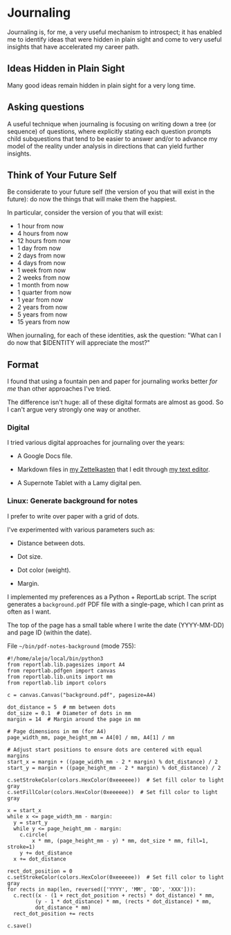 # Journaling

Journaling is, for me, a very useful mechanism to introspect; it has
enabled me to identify ideas that were hidden in plain sight and come to very
useful insights that have accelerated my career path.

## Ideas Hidden in Plain Sight

Many good ideas remain hidden in plain sight for a very long time.

## Asking questions

A useful technique when journaling
is focusing on writing down a tree (or sequence) of questions,
where explicitly stating each question
prompts child subquestions
that tend to be easier to answer
and/or to advance my model of the reality under analysis
in directions that can yield further insights.

## Think of Your Future Self

Be considerate to your future self (the version of you that will exist in the future): do now the things that will make them the happiest.

In particular, consider the version of you that will exist:

* 1 hour from now
* 4 hours from now
* 12 hours from now
* 1 day from now
* 2 days from now
* 4 days from now
* 1 week from now
* 2 weeks from now
* 1 month from now
* 1 quarter from now
* 1 year from now
* 2 years from now
* 5 years from now
* 15 years from now

When journaling, for each of these identities, ask the question:
"What can I do now that $IDENTITY will appreciate the most?"

## Format

I found that using a fountain pen and paper for journaling
works better *for me* than other approaches I've tried.

The difference isn't huge:
all of these digital formats are almost as good.
So I can't argue very strongly one way or another.

### Digital

I tried various digital approaches for journaling over the years:

* A Google Docs file.

* Markdown files in
  [my Zettelkasten](https://github.com/alefore/weblog/blob/master/zettelkasten.md)
  that I edit through
  [my text editor](https://github.com/alefore/edge).

* A Supernote Tablet with a Lamy digital pen.


### Linux: Generate background for notes

I prefer to write over paper with a grid of dots.

I've experimented with various parameters such as:

* Distance between dots.

* Dot size.

* Dot color (weight).

* Margin.

I implemented my preferences as a Python + ReportLab script.
The script generates a `background.pdf` PDF file with a single-page,
which I can print as often as I want.

The top of the page has a small table where I write the date
(YYYY-MM-DD) and page ID (within the date).

File `~/bin/pdf-notes-background` (mode 755):

    #!/home/alejo/local/bin/python3
    from reportlab.lib.pagesizes import A4
    from reportlab.pdfgen import canvas
    from reportlab.lib.units import mm
    from reportlab.lib import colors

    c = canvas.Canvas("background.pdf", pagesize=A4)

    dot_distance = 5  # mm between dots
    dot_size = 0.1  # Diameter of dots in mm
    margin = 14  # Margin around the page in mm

    # Page dimensions in mm (for A4)
    page_width_mm, page_height_mm = A4[0] / mm, A4[1] / mm

    # Adjust start positions to ensure dots are centered with equal margins
    start_x = margin + ((page_width_mm - 2 * margin) % dot_distance) / 2
    start_y = margin + ((page_height_mm - 2 * margin) % dot_distance) / 2

    c.setStrokeColor(colors.HexColor(0xeeeeee))  # Set fill color to light gray
    c.setFillColor(colors.HexColor(0xeeeeee))  # Set fill color to light gray

    x = start_x
    while x <= page_width_mm - margin:
      y = start_y
      while y <= page_height_mm - margin:
        c.circle(
            x * mm, (page_height_mm - y) * mm, dot_size * mm, fill=1, stroke=1)
        y += dot_distance
      x += dot_distance

    rect_dot_position = 0
    c.setStrokeColor(colors.HexColor(0xeeeeee))  # Set fill color to light gray
    for rects in map(len, reversed(['YYYY', 'MM', 'DD', 'XXX'])):
      c.rect((x - (1 + rect_dot_position + rects) * dot_distance) * mm,
             (y - 1 * dot_distance) * mm, (rects * dot_distance) * mm,
             dot_distance * mm)
      rect_dot_position += rects

    c.save()

